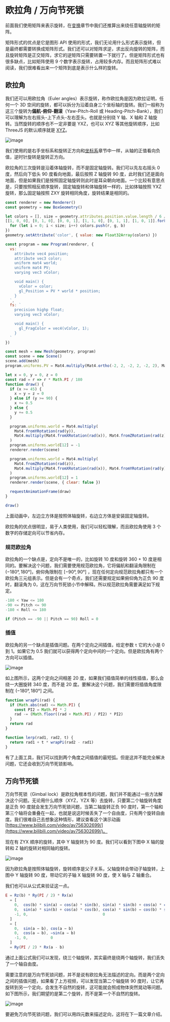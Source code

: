 # 欧拉角 / 万向节死锁

前面我们使用矩阵来表示旋转，在[变换](/6-transform.md)章节中我们还推算出来绕任意轴旋转的矩阵。

矩阵形式的优点是它是图形 API 使用的形式，我们无论用什么形式表示旋转，但是最终都需要转换成矩阵形式。我们还可以对矩阵求逆，求出反向旋转的矩阵，而且旋转矩阵是正交矩阵，求它的逆矩阵只需要转置一下就行了。但是矩阵形式也有很多缺点，比如矩阵使用 9 个数字表示旋转，占用较多内存。而且矩阵形式难以阅读，我们很难看出来一个矩阵到底是表示什么样的旋转。

## 欧拉角

我们还可以用欧拉角（Euler angles）表示旋转，称作欧拉角是因为欧拉证明，任何一个 3D 空间的旋转，都可以拆分为沿着自身三个坐标轴的旋转。我们一般称为这三个旋转为**偏航-俯仰-翻滚**（Yaw-Pitch-Roll 或 Heading-Pitch-Bank），我们可以理解为左右摇头-上下点头-左右歪头。也就是分别绕 Y 轴、X 轴和 Z 轴旋转。当然旋转的顺序也不一定非要是 YXZ，也可以 XYZ 等其他旋转顺序，比如 ThreeJS 的默认顺序就是 [XYZ](https://github.com/mrdoob/three.js/blob/dev/src/math/Euler.js#L319)。

![image](https://user-images.githubusercontent.com/25923128/123463150-c2786d80-d61d-11eb-97a3-c692be22b365.png)

我们使用的是右手坐标系和旋转正方向和[坐标系](/2-coordinate.md)章节中一样，从轴的正值看向负值，逆时针旋转是旋转正方向。

欧拉角的三次旋转是沿着体轴旋转，而不是固定轴旋转。我们可以先左右摇头 0 度，然后向下低头 90 度看向地面，最后按照 Z 轴旋转 90 度，此时我们还是面向地面，但是如果我们是按照固定轴旋转则此时是耳朵朝向地面。一个比较有意思点是，只要按照相反顺序旋转，固定轴旋转和体轴旋转一样的，比如体轴按照 YXZ 旋转，那么固定轴按照 ZXY 旋转相同角度，旋转结果是相同的。

```js {50-51,57-58} run
const renderer = new Renderer()
const geometry = new BoxGeometry()

let colors = [], size = geometry.attributes.position.value.length / 6 / 3;
[[1, 0, 0], [0, 1, 0], [0, 0, 1], [1, 1, 0], [0, 1, 1], [1, 0, 1]].forEach(([r, g, b]) => {
  for (let i = 0; i < size; i++) colors.push(r, g, b)
})
geometry.setAttribute('color', { value: new Float32Array(colors) })

const program = new Program(renderer, {
  vs: `
    attribute vec4 position;
    attribute vec3 color;
    uniform mat4 world;
    uniform mat4 PV;
    varying vec3 vColor;

    void main() {
      vColor = color;
      gl_Position = PV * world * position;
    }
  `,
  fs: `
    precision highp float;
    varying vec3 vColor;

    void main() {
      gl_FragColor = vec4(vColor, 1);
    }
  `
})

const mesh = new Mesh(geometry, program)
const scene = new Scene()
scene.add(mesh)
program.uniforms.PV = Mat4.multiply(Mat4.ortho(-2, 2, -2, 2, -2, 2), Mat4.lookAt([0, 0, 1], [0, 0, 0], [0, 1, 0]))

let x = 0, y = 0, z = 0
const rad = r => r * Math.PI / 180
function draw() {
  if (x >= 45) {
    x = y = z = 0
  } else if (y >= 90) {
    x += 0.5
  } else {
    y += 0.5
  }

  program.uniforms.world = Mat4.multiply(
    Mat4.fromYRotation(rad(y)),
    Mat4.multiply(Mat4.fromXRotation(rad(x)), Mat4.fromZRotation(rad(z)))
  )
  program.uniforms.world[12] = -1
  renderer.render(scene)

  program.uniforms.world = Mat4.multiply(
    Mat4.fromZRotation(rad(z)),
    Mat4.multiply(Mat4.fromXRotation(rad(x)), Mat4.fromYRotation(rad(y)))
  )
  program.uniforms.world[12] = 1
  renderer.render(scene, { clear: false })

  requestAnimationFrame(draw)
}

draw()
```

上面动画中，左边立方体是按照体轴旋转，右边立方体是安装固定轴旋转。

欧拉角的优点很明显，易于人类使用，我们可以轻松理解，而且欧拉角使用 3 个数字的存储定向可以节省内存。

### 规范欧拉角

欧拉角的一个缺点是，定向不是唯一的，比如旋转 10 度和旋转 360 + 10 度是相同的。要解决这个问题，我们需要使用规范欧拉角，它将偏航和翻滚角限制在 $(-180°, 180°]$，俯仰角限制在 $[-90°, 90°]$ ，现在任何定向规范欧拉角都只有一个欧拉角三元组表示。但是会有一个奇点，我们还需要规定如果俯仰角为正负 90 度时，翻滚角为 0，这在万向节死锁小节中解释。所以规范欧拉角需要满足如下规定。

```js
-180 < Yaw <= 180
-90 <= Pitch <= 90
-180 < Roll <= 180

if (Pitch == -90 || Pitch == 90) Roll = 0
```

### 插值

欧拉角的另一个缺点是插值问题。在两个定向之间插值，给定参数 `t` 它的大小是 0 到 1。如果它为 0.5 我们就可以获得两个定向中间的一个定向。但是欧拉角有两个方向可以插值。 

![image](https://user-images.githubusercontent.com/25923128/123501374-fd5abf80-d676-11eb-859c-0be5ed05494c.png)

如上图所示，这两个定向之间相差 20 度，如果我们插值简单的线性插值，那么会绕一大圈旋转 340 度，而不是 20 度。要解决这个问题，我们需要将插值角度限制在 $(-180°, 180°]$ 之间。

```js
function wrapPi(rad) {
  if (Math.abs(rad) <= Math.PI) {
    const PI2 = Math.PI * 2
    rad -= (Math.floor((rad + Math.PI) / PI2) * PI2)
  }
  return rad
}

function lerp(rad1, rad2, t) {
  return rad1 + t * wrapPi(rad2 - rad1)
}
```

有了上面工具，我们可以找到两个角度之间插值的最短弧。但是这并不能完全解决问题，它还会收到万向节死锁影响。

## 万向节死锁

万向节死锁（Gimbal lock）是欧拉角根本性的问题，我们并不能通过一些方法解决这个问题。无论用什么顺序（XYZ，YZX 等）去旋转，只要第二个轴旋转角度是正负 90 度就会发生万向节死锁问题，当第二轴旋转正负 90 度时，第一个轴和第三个轴将会重叠在一起，也就是说这时候丢失了一个自由度，只有两个旋转自由度。我们很难自己去想象这种情形，建议查看这个演示动画[https://www.bilibili.com/video/av756302699/](https://www.bilibili.com/video/av756302699/)。

现在有 ZYX 顺序的旋转，其中 Y 轴旋转为 90 度。我们可以看到下图中 X 轴的旋转和 Z 轴的旋转对相同轴的旋转。 

![image](https://user-images.githubusercontent.com/25923128/123503022-dd30fd80-d682-11eb-8cc9-aa5a6d801154.png)

因为欧拉角是按照体轴旋转，旋转顺序是父子关系，父轴旋转会带动子轴旋转，上图中 Y 轴旋转 90 度，带动它的子轴 X 轴旋转 90 度，使 X 轴与 Z 轴重合。

我们也可以从公式来验证这一点。

```js
E = Rz(b) * Ry(PI / 2) * Rx(a)
  = [
    0,  cos(b) * sin(a) − cos(a) * sin(b), sin(a) * sin(b) + cos(a) * cos(b),
    0,  sin(a) * sin(b) + cos(a) * cos(b), cos(a) * sin(b) − cos(b) * sin(a),
    -1, 0,                                 0
  ]
  = [
    0,  sin(a − b), cos(a − b)
    0,  cos(a − b), −sin(a − b)
    -1, 0,          0
  ]
  = Ry(PI / 2) * Rx(a - b)
```

通过上面公式我们可以发现，绕三个轴旋转，其实最终是绕两个轴旋转，我们丢失了一个轴自由度。

需要注意的是万向节死锁问题，并不是说有欧拉角无法描述的定向。而是两个定向之间的插值问题，如果看了上方视频，可以发现当第二个轴旋转 90 度时，让它再旋转到另一个定向，会发生不自然的旋转，这可能就会照成物体突然晃动等问题。如下图所示，我们期望的是第二个旋转，而不是第一个不自然的旋转。

![image](https://user-images.githubusercontent.com/25923128/123503690-14a1a900-d687-11eb-8a48-5761e06e8e5f.png)

要避免万向节死锁问题，我们可以用四元数来描述定向，这将在下一篇文章介绍。
